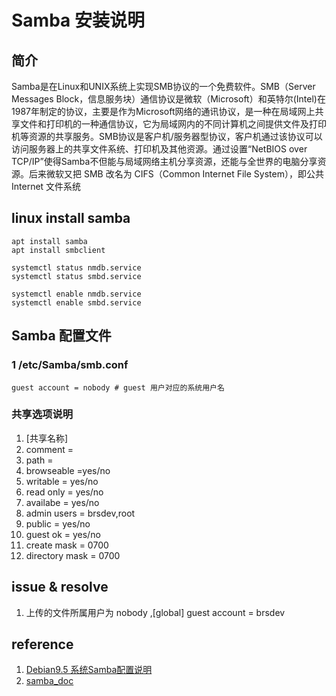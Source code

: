 # Samba 安装说明
## 简介
Samba是在Linux和UNIX系统上实现SMB协议的一个免费软件。SMB（Server Messages Block，信息服务块）通信协议是微软（Microsoft）和英特尔(Intel)在1987年制定的协议，主要是作为Microsoft网络的通讯协议，是一种在局域网上共享文件和打印机的一种通信协议，它为局域网内的不同计算机之间提供文件及打印机等资源的共享服务。SMB协议是客户机/服务器型协议，客户机通过该协议可以访问服务器上的共享文件系统、打印机及其他资源。通过设置“NetBIOS over TCP/IP”使得Samba不但能与局域网络主机分享资源，还能与全世界的电脑分享资源。后来微软又把 SMB 改名为 CIFS（Common Internet File System），即公共 Internet 文件系统

## linux install samba
```
apt install samba
apt install smbclient

systemctl status nmdb.service
systemctl status smbd.service

systemctl enable nmdb.service
systemctl enable smbd.service
```

## Samba 配置文件 
### 1 /etc/Samba/smb.conf
```
guest account = nobody # guest 用户对应的系统用户名
```

### 共享选项说明
1. [共享名称]
2. comment =
3. path = 
4. browseable =yes/no 
5. writable = yes/no
6. read only = yes/no
7. availabe = yes/no
8. admin users = brsdev,root
9. public = yes/no
10. guest ok = yes/no
11. create mask = 0700
12. directory mask = 0700


## issue & resolve
1. 上传的文件所属用户为 nobody ,[global] guest account = brsdev

## reference
1. [Debian9.5 系统Samba配置说明](https://blog.csdn.net/Pipcie/article/details/88220071)
2. [samba_doc](https://www.samba.org/samba/docs/man/)
